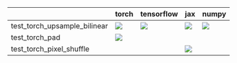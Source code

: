 |                              | torch                                                                                                                                                                  | tensorflow                                                                                                                                                                             | jax                                                                                                                                                                                    | numpy                                                                                                                                                                  |
|:-----------------------------|:-----------------------------------------------------------------------------------------------------------------------------------------------------------------------|:---------------------------------------------------------------------------------------------------------------------------------------------------------------------------------------|:---------------------------------------------------------------------------------------------------------------------------------------------------------------------------------------|:-----------------------------------------------------------------------------------------------------------------------------------------------------------------------|
| test_torch_upsample_bilinear | <a href="https://github.com/unifyai/ivy/actions/runs/3596022021" rel="noopener noreferrer" target="_blank"><img src=https://img.shields.io/badge/-success-success></a> | <a href="https://github.com/unifyai/ivy/actions/runs/3660232762/jobs/6187133870" rel="noopener noreferrer" target="_blank"><img src=https://img.shields.io/badge/-success-success></a> | <a href="https://github.com/unifyai/ivy/actions/runs/3596022021" rel="noopener noreferrer" target="_blank"><img src=https://img.shields.io/badge/-success-success></a>                 | <a href="https://github.com/unifyai/ivy/actions/runs/3596022021" rel="noopener noreferrer" target="_blank"><img src=https://img.shields.io/badge/-success-success></a> |
| test_torch_pad               | <a href="https://github.com/unifyai/ivy/actions/runs/3602978354" rel="noopener noreferrer" target="_blank"><img src=https://img.shields.io/badge/-success-success></a> |                                                                                                                                                                                        |                                                                                                                                                                                        |                                                                                                                                                                        |
| test_torch_pixel_shuffle     |                                                                                                                                                                        |                                                                                                                                                                                        | <a href="https://github.com/unifyai/ivy/actions/runs/3662296156/jobs/6191300752" rel="noopener noreferrer" target="_blank"><img src=https://img.shields.io/badge/-success-success></a> |                                                                                                                                                                        |
